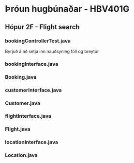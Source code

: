 # Þróun hugbúnaðar - HBV401G

## Hópur 2F - Flight search

### bookingControllerTest.java
Byrjuð á að setja inn nauðsynleg föll og breytur

### bookingInterface.java

### Booking.java

### customerInterface.java

### Customer.java

### flightInterface.java

### Flight.java

### locationInterface.java

### Location.java
